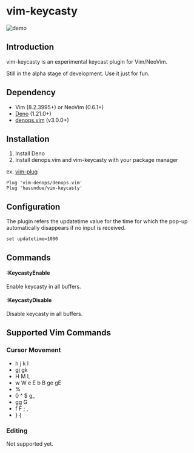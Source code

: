 <!-- panvimdoc-ignore-start -->

# vim-keycasty
![demo](https://user-images.githubusercontent.com/309723/166090921-bbf5794f-4984-42ad-b5ca-dd02d366ed14.gif)

<!-- panvimdoc-ignore-end -->

## Introduction
vim-keycasty is an experimental keycast plugin for Vim/NeoVim.

Still in the alpha stage of development. Use it just for fun. 

## Dependency
- Vim (8.2.3995+) or NeoVim (0.6.1+)
- [Deno](https://deno.land) (1.21.0+)
- [denops.vim](https://github.com/vim-denops/denops.vim) (v3.0.0+)

## Installation
1. Install Deno
2. Install denops.vim and vim-keycasty with your package manager

ex. [vim-plug](https://github.com/junegunn/vim-plug)
```viml
Plug 'vim-denops/denops.vim'
Plug 'hasundue/vim-keycasty'
```

## Configuration
The plugin refers the updatetime value for the time for which the pop-up automatically disappears if no input is received.

```viml
set updatetime=1000
```

## Commands
#### :KeycastyEnable
Enable keycasty in all buffers.

#### :KeycastyDisable
Disable keycasty in all buffers.

## Supported Vim Commands

### Cursor Movement
- h j k l
- gj gk
- H M L
- w W e E b B ge gE 
- %
- 0 ^ $ g_
- gg G
- f F ; ,
- } {

### Editing
Not supported yet.
